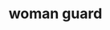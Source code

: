---
layout: smileys&emotion
title: woman guard
emoji: woman_guard
permalink: 💂‍♀️.html
image: assets/img/3moji/woman_guard.png
---